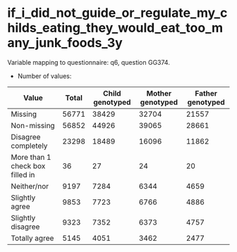 # if_i_did_not_guide_or_regulate_my_childs_eating_they_would_eat_too_many_junk_foods_3y
Variable mapping to questionnaire: q6, question GG374.
- Number of values:

| Value | Total | Child genotyped | Mother genotyped | Father genotyped |
| ----- | ----- | --------------- | ---------------- | ---------------- |
| Missing | 56771 | 38429 | 32704 | 21557 |
| Non-missing | 56852 | 44926 | 39065 | 28661 |
| Disagree completely | 23298 | 18489 | 16096 |11862 |
| More than 1 check box filled in | 36 | 27 | 24 |20 |
| Neither/nor | 9197 | 7284 | 6344 |4659 |
| Slightly agree | 9853 | 7723 | 6766 |4886 |
| Slightly disagree | 9323 | 7352 | 6373 |4757 |
| Totally agree | 5145 | 4051 | 3462 |2477 |



